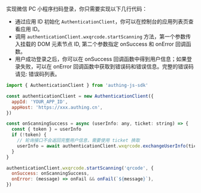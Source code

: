 实现微信 PC 小程序扫码登录，你只需要实现以下几行代码：

- 通过应用 ID 初始化 `AuthenticationClient`，你可以在控制台的应用列表页查看应用 ID。
- 调用 `authenticationClient.wxqrcode.startScanning` 方法，第一个参数传入挂载的 DOM 元素节点 ID, 第二个参数指定 onSuccess 和 onError 回调函数。
- 用户成功登录之后，你可以在 onSuccess 回调函数中得到用户信息；如果登录失败，可以在 onError 回调函数中获取到错误码和错误信息。完整的错误码请见: 错误码列表。

```javascript
import { AuthenticationClient } from 'authing-js-sdk'

const authenticationClient = new AuthenticationClient({
  appId: 'YOUR_APP_ID',
  appHost: 'https://xxx.authing.cn',
})

const onScanningSuccess = async (userInfo: any, ticket: string) => {
  const { token } = userInfo
  if (!token) {
    // 轮询接口不会返回完整用户信息，需要使用 ticket 换取
    userInfo = await authenticationClient.wxqrcode.exchangeUserInfo(ticket)
  }
}

authenticationClient.wxqrcode.startScanning('qrcode', {
  onSuccess: onScanningSuccess,
  onError: (message) => onFail && onFail(`${message}`),
})
```
